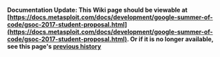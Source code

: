 <!-- Maintainers:  Please do not modify this file directly, create a pull request instead -->

**Documentation Update: This Wiki page should be viewable at [https://docs.metasploit.com/docs/development/google-summer-of-code/gsoc-2017-student-proposal.html](https://docs.metasploit.com/docs/development/google-summer-of-code/gsoc-2017-student-proposal.html). Or if it is no longer available, see this page's [previous history](./_history)**

